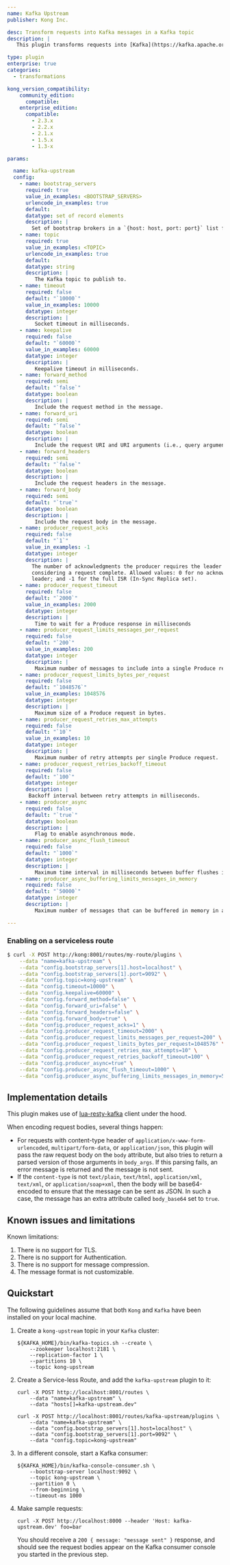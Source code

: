 ```yaml
---
name: Kafka Upstream
publisher: Kong Inc.

desc: Transform requests into Kafka messages in a Kafka topic
description: |
   This plugin transforms requests into [Kafka](https://kafka.apache.org/) messages in a Kafka topic.

type: plugin
enterprise: true
categories:
  - transformations

kong_version_compatibility:
    community_edition:
      compatible:
    enterprise_edition:
      compatible:
        - 2.3.x
        - 2.2.x
        - 2.1.x
        - 1.5.x
        - 1.3-x

params:

  name: kafka-upstream
  config:
    - name: bootstrap_servers
      required: true
      value_in_examples: <BOOTSTRAP_SERVERS>
      urlencode_in_examples: true
      default:
      datatype: set of record elements
      description: |
        Set of bootstrap brokers in a `{host: host, port: port}` list format.
    - name: topic
      required: true
      value_in_examples: <TOPIC>
      urlencode_in_examples: true
      default:
      datatype: string
      description: |
         The Kafka topic to publish to.
    - name: timeout
      required: false
      default: "`10000`"
      value_in_examples: 10000
      datatype: integer
      description: |
         Socket timeout in milliseconds.
    - name: keepalive
      required: false
      default: "`60000`"
      value_in_examples: 60000
      datatype: integer
      description: |
         Keepalive timeout in milliseconds.
    - name: forward_method
      required: semi
      default: "`false`"
      datatype: boolean
      description: |
         Include the request method in the message.
    - name: forward_uri
      required: semi
      default: "`false`"
      datatype: boolean
      description: |
         Include the request URI and URI arguments (i.e., query arguments) in the message.
    - name: forward_headers
      required: semi
      default: "`false`"
      datatype: boolean
      description: |
         Include the request headers in the message.
    - name: forward_body
      required: semi
      default: "`true`"
      datatype: boolean
      description: |
         Include the request body in the message.
    - name: producer_request_acks
      required: false
      default: "`1`"
      value_in_examples: -1
      datatype: integer
      description: |
        The number of acknowledgments the producer requires the leader to have received before
        considering a request complete. Allowed values: 0 for no acknowledgments; 1 for only the
        leader; and -1 for the full ISR (In-Sync Replica set).
    - name: producer_request_timeout
      required: false
      default: "`2000`"
      value_in_examples: 2000
      datatype: integer
      description: |
         Time to wait for a Produce response in milliseconds
    - name: producer_request_limits_messages_per_request
      required: false
      default: "`200`"
      value_in_examples: 200
      datatype: integer
      description: |
         Maximum number of messages to include into a single Produce request.
    - name: producer_request_limits_bytes_per_request
      required: false
      default: "`1048576`"
      value_in_examples: 1048576
      datatype: integer
      description: |
         Maximum size of a Produce request in bytes.
    - name: producer_request_retries_max_attempts
      required: false
      default: "`10`"
      value_in_examples: 10
      datatype: integer
      description: |
         Maximum number of retry attempts per single Produce request.
    - name: producer_request_retries_backoff_timeout
      required: false
      default: "`100`"
      datatype: integer
      description: |
       Backoff interval between retry attempts in milliseconds.
    - name: producer_async
      required: false
      default: "`true`"
      datatype: boolean
      description: |
         Flag to enable asynchronous mode.
    - name: producer_async_flush_timeout
      required: false
      default: "`1000`"
      datatype: integer
      description: |
         Maximum time interval in milliseconds between buffer flushes in asynchronous mode.
    - name: producer_async_buffering_limits_messages_in_memory
      required: false
      default: "`50000`"
      datatype: integer
      description: |
         Maximum number of messages that can be buffered in memory in asynchronous mode.

---
```


### Enabling on a serviceless route

```bash
$ curl -X POST http://kong:8001/routes/my-route/plugins \
    --data "name=kafka-upstream" \
    --data "config.bootstrap_servers[1].host=localhost" \
    --data "config.bootstrap_servers[1].port=9092" \
    --data "config.topic=kong-upstream" \
    --data "config.timeout=10000" \
    --data "config.keepalive=60000" \
    --data "config.forward_method=false" \
    --data "config.forward_uri=false" \
    --data "config.forward_headers=false" \
    --data "config.forward_body=true" \
    --data "config.producer_request_acks=1" \
    --data "config.producer_request_timeout=2000" \
    --data "config.producer_request_limits_messages_per_request=200" \
    --data "config.producer_request_limits_bytes_per_request=1048576" \
    --data "config.producer_request_retries_max_attempts=10" \
    --data "config.producer_request_retries_backoff_timeout=100" \
    --data "config.producer_async=true" \
    --data "config.producer_async_flush_timeout=1000" \
    --data "config.producer_async_buffering_limits_messages_in_memory=50000"
```

## Implementation details

This plugin makes use of [lua-resty-kafka](https://github.com/doujiang24/lua-resty-kafka) client under the hood.

When encoding request bodies, several things happen:

* For requests with content-type header of `application/x-www-form-urlencoded`, `multipart/form-data`,
  or `application/json`, this plugin will pass the raw request body on the `body` attribute, but also tries
  to return a parsed version of those arguments in `body_args`. If this parsing fails, an error message is
  returned and the message is not sent.
* If the `content-type` is not `text/plain`, `text/html`, `application/xml`, `text/xml`, or `application/soap+xml`,
  then the body will be base64-encoded to ensure that the message can be sent as JSON. In such a case,
  the message has an extra attribute called `body_base64` set to `true`.

## Known issues and limitations

Known limitations:

1. There is no support for TLS.
2. There is no support for Authentication.
3. There is no support for message compression.
4. The message format is not customizable.

## Quickstart

The following guidelines assume that both `Kong` and `Kafka` have been installed on your local machine.

1. Create a `kong-upstream` topic in your `Kafka` cluster:

    ```
    ${KAFKA_HOME}/bin/kafka-topics.sh --create \
        --zookeeper localhost:2181 \
        --replication-factor 1 \
        --partitions 10 \
        --topic kong-upstream
    ```

2. Create a Service-less Route, and add the `kafka-upstream` plugin to it:

    ```
    curl -X POST http://localhost:8001/routes \
        --data "name=kafka-upstream" \
        --data "hosts[]=kafka-upstream.dev"
    ```

    ```
    curl -X POST http://localhost:8001/routes/kafka-upstream/plugins \
        --data "name=kafka-upstream" \
        --data "config.bootstrap_servers[1].host=localhost" \
        --data "config.bootstrap_servers[1].port=9092" \
        --data "config.topic=kong-upstream"
    ```

3. In a different console, start a Kafka consumer:

    ```
    ${KAFKA_HOME}/bin/kafka-console-consumer.sh \
        --bootstrap-server localhost:9092 \
        --topic kong-upstream \
        --partition 0 \
        --from-beginning \
        --timeout-ms 1000
    ```

4. Make sample requests:

    ```
    curl -X POST http://localhost:8000 --header 'Host: kafka-upstream.dev' foo=bar
    ```

    You should receive a `200 { message: "message sent" }` response, and should see the request bodies appear on
    the Kafka consumer console you started in the previous step.

